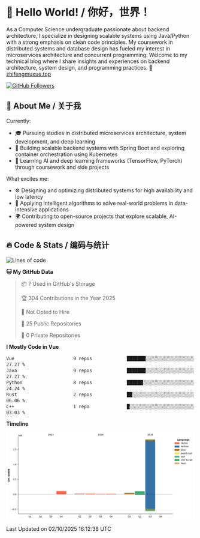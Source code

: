 # 👋 Hello World! / 你好，世界！

As a Computer Science undergraduate passionate about backend architecture, I specialize in designing scalable systems using Java/Python with a strong emphasis on clean code principles. My coursework in distributed systems and database design has fueled my interest in microservices architecture and concurrent programming. Welcome to my technical blog where I share insights and experiences on backend architecture, system design, and programming practices.
🔗 [zhifengmuxue.top](https://zhifengmuxue.top)

[![GitHub Followers](https://img.shields.io/github/followers/zhifengmuxue?logo=github&style=social)](https://github.com/zhifengmuxue)




## 🚀 About Me / 关于我
Currently:
- 🎓 Pursuing studies in distributed microservices architecture, system development, and deep learning
- 🔧 Building scalable backend systems with Spring Boot and exploring container orchestration using Kubernetes
- 🧠 Learning AI and deep learning frameworks (TensorFlow, PyTorch) through coursework and side projects

What excites me:
- ⚙️ Designing and optimizing distributed systems for high availability and low latency
- 🧩 Applying intelligent algorithms to solve real-world problems in data-intensive applications
- 🌍 Contributing to open-source projects that explore scalable, AI-powered system design



## 🔥 Code & Stats / 编码与统计

<!--START_SECTION:waka-->
![Lines of code](https://img.shields.io/badge/From%20Hello%20World%20I%27ve%20Written-2.1%20million%20lines%20of%20code-blue)

**🐱 My GitHub Data** 

> 📦 ? Used in GitHub's Storage 
 > 
> 🏆 304 Contributions in the Year 2025
 > 
> 🚫 Not Opted to Hire
 > 
> 📜 25 Public Repositories 
 > 
> 🔑 0 Private Repositories 
 > 
**I Mostly Code in Vue** 

```text
Vue                      9 repos             ███████░░░░░░░░░░░░░░░░░░   27.27 % 
Java                     9 repos             ███████░░░░░░░░░░░░░░░░░░   27.27 % 
Python                   8 repos             ██████░░░░░░░░░░░░░░░░░░░   24.24 % 
Rust                     2 repos             ██░░░░░░░░░░░░░░░░░░░░░░░   06.06 % 
C++                      1 repo              █░░░░░░░░░░░░░░░░░░░░░░░░   03.03 % 
```



**Timeline**

![Lines of Code chart](https://raw.githubusercontent.com/zhifengmuxue/zhifengmuxue/main/assets/bar_graph.png)


 Last Updated on 02/10/2025 16:12:38 UTC
<!--END_SECTION:waka-->




